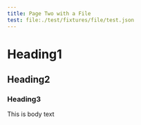 ```yaml
---
title: Page Two with a File
test: file:./test/fixtures/file/test.json
---
```

# Heading1

## Heading2

### Heading3

This is body text

